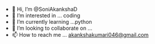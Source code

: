- 👋 Hi, I’m @SoniAkankshaD
- 👀 I’m interested in ... coding 
- 🌱 I’m currently learning ...python 
- 💞️ I’m looking to collaborate on ...
- 📫 How to reach me ... akankshakumari046@gmail.com

<!---
SoniAkankshaD/SoniAkankshaD is a ✨ special ✨ repository because its `README.md` (this file) appears on your GitHub profile.
You can click the Preview link to take a look at your changes.
--->
